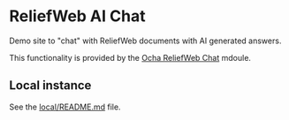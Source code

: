 ReliefWeb AI Chat
=================

Demo site to "chat" with ReliefWeb documents with AI generated answers.

This functionality is provided by the [Ocha ReliefWeb Chat](html/modules/custom/ocha_reliefweb_chat) mdoule.

Local instance
--------------

See the [local/README.md](local/README.md) file.
